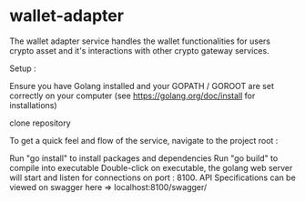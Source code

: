 # wallet-adapter
The wallet adapter service handles the wallet functionalities for users crypto asset and it's interactions with other crypto gateway services.

Setup :

Ensure you have Golang installed and your GOPATH / GOROOT are set correctly on your computer (see https://golang.org/doc/install for installations)

clone repository

To get a quick feel and flow of the service, navigate to the project root : 

Run "go install" to install packages and dependencies
Run "go build" to compile into executable
Double-click on executable, the golang web server will start and listen for connections on port : 8100. 
API Specifications can be viewed on swagger here => localhost:8100/swagger/

